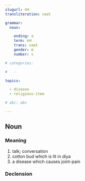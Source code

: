 ```yaml
---
slugurl: वात
transliteration: vaat

grammar:
  noun:

    ending: a
    term: वात
    trans: vaat
    gender: m
    number: s

# categories:

#   -

topics:

  - disease
  - religious-item

# abc: abc   

---
```


## Noun

<!-- <fos :grammar="grammar" ></fos> -->

### Meaning

1. talk; conversation
2. cotton bud which is lit in diya
3. a disease which causes joint-pain

### Declension

<noun-decl :grammar="grammar" ></noun-decl>

